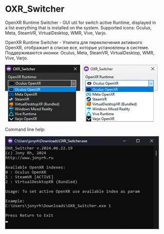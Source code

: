 # OXR_Switcher
OpenXR Runtime Switcher - GUI util for switch active Runtime, displayed in a list everything that is installed on the system. Supported icons: Oculus, Meta, SteamVR, VirtualDesktop, WMR, Vive, Varjo.  

OpenXR Runtime Switcher - Утилита для переключения активного OpenXR, отображает в списке все, которые установлены в системе. Поддерживаются иконки: Oculus, Meta, SteamVR, VirtualDesktop, WMR, Vive, Varjo.  

<img src="https://raw.githubusercontent.com/jonyrh/OXR_Switcher/main/OXR_Switcher.png" />

Command line help:

<img src="https://raw.githubusercontent.com/jonyrh/OXR_Switcher/main/cmd_help.png" />
